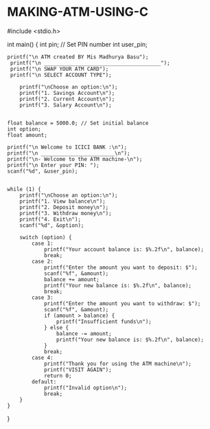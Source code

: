 # MAKING-ATM-USING-C
#include <stdio.h>

int main() {
    int pin;
	 // Set PIN number
    int user_pin;
  
    printf("\n ATM created BY Mis Madhurya Basu");
     printf("\n ______________________________________");
     printf("\n SWAP YOUR ATM CARD");
     printf("\n SELECT ACCOUNT TYPE");
     
        printf("\nChoose an option:\n");
        printf("1. Savings Account\n");
        printf("2. Current Account\n");
        printf("3. Salary Account\n");
       
       
    float balance = 5000.0; // Set initial balance
    int option;
    float amount;
    
    printf("\n Welcome to ICICI BANK :\n");
    printf("\n ________________________\n");
    printf("\n- Welcome to the ATM machine-\n");
    printf("\n Enter your PIN: ");
    scanf("%d", &user_pin);

   
    while (1) {
        printf("\nChoose an option:\n");
        printf("1. View balance\n");
        printf("2. Deposit money\n");
        printf("3. Withdraw money\n");
        printf("4. Exit\n");
        scanf("%d", &option);

        switch (option) {
            case 1:
                printf("Your account balance is: $%.2f\n", balance);
                break;
            case 2:
                printf("Enter the amount you want to deposit: $");
                scanf("%f", &amount);
                balance += amount;
                printf("Your new balance is: $%.2f\n", balance);
                break;
            case 3:
                printf("Enter the amount you want to withdraw: $");
                scanf("%f", &amount);
                if (amount > balance) {
                    printf("Insufficient funds\n");
                } else {
                    balance -= amount;
                    printf("Your new balance is: $%.2f\n", balance);
                }
                break;
            case 4:
                printf("Thank you for using the ATM machine\n");
                printf("VISIT AGAIN");
                return 0;
            default:
                printf("Invalid option\n");
                break;
        }
    }
}

